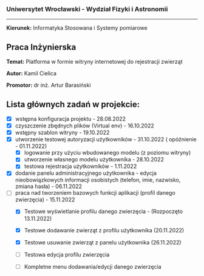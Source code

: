 ### Uniwersytet Wrocławski - Wydział Fizyki i Astronomii
***
**Kierunek:** Informatyka Stosowana i Systemy pomiarowe</br>
## Praca Inżynierska
**Temat:** Platforma w formie witryny internetowej do rejestracji zwierząt</br>

**Autor:** Kamil Cielica</br>

**Promotor:** dr inż. Artur Barasiński

## Lista głównych zadań w projekcie:
- [x] wstępna konfiguracja projektu - 28.08.2022
- [x] czyszczenie zbędnych plików (Virtual env) - 16.10.2022
- [x] wstępny szablon witryny - 19.10.2022
- [x] utworzenie testowej autoryzacji użytkowników - 31.10.2022 ( opóźnienie - 01.11.2022)
    - [x] logowanie przy użyciu wbudowanego modelu (z poziomu witryny)
    - [x] utworzenie własnego modelu użytkownika  - 28.10.2022
    - [x] testowa rejestracja użytkowników - 1.11.2022
- [x] dodanie panelu administracyjnego użytkownika - edycja nieobowiązkowych informacji osobistych (telefon, imie, nazwisko, zmiana hasła) - 06.11.2022
- [ ] praca nad tworzeniem bazowych funkcji aplikacji (profil danego zwierzęcia) - 15.11.2022
    - [x] Testowe wyświetlanie profilu danego zwierzęcia - (Rozpoczęto 13.11.2022)
    - [x] Testowe dodawanie zwierząt z profilu użytkownika (20.11.2022)
    - [x] Testowe usuwanie zwierząt z panelu użytkownika (26.11.2022)
    - [ ] Testowa edycja profilu zwierzęcia
    - [ ] Kompletne menu dodawania/edycji danego zwierzęcia
    
    

